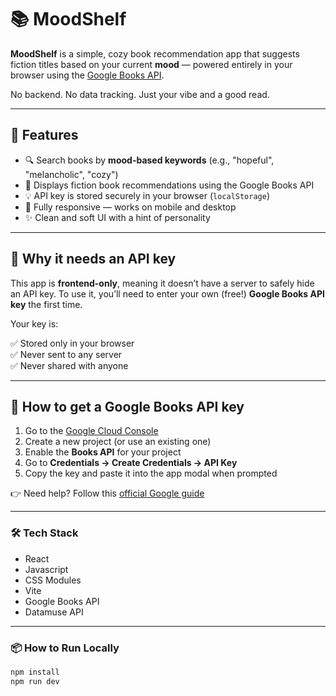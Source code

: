 # 📚 MoodShelf

**MoodShelf** is a simple, cozy book recommendation app that suggests fiction titles based on your current **mood** — powered entirely in your browser using the [Google Books API](https://developers.google.com/books/docs/v1/using).

No backend. No data tracking. Just your vibe and a good read.

---

## 🌟 Features

- 🔍 Search books by **mood-based keywords** (e.g., "hopeful", "melancholic", "cozy")
- 📖 Displays fiction book recommendations using the Google Books API
- 💡 API key is stored securely in your browser (`localStorage`)
- 📱 Fully responsive — works on mobile and desktop
- ✨ Clean and soft UI with a hint of personality

---

## 🧠 Why it needs an API key

This app is **frontend-only**, meaning it doesn’t have a server to safely hide an API key. To use it, you’ll need to enter your own (free!) **Google Books API key** the first time.

Your key is:

✅ Stored only in your browser  
✅  Never sent to any server  
✅  Never shared with anyone  

---

## 🔐 How to get a Google Books API key

1. Go to the [Google Cloud Console](https://console.cloud.google.com/)
2. Create a new project (or use an existing one)
3. Enable the **Books API** for your project
4. Go to **Credentials → Create Credentials → API Key**
5. Copy the key and paste it into the app modal when prompted

👉 Need help? Follow this [official Google guide](https://developers.google.com/books/docs/v1/using#APIKey)

---

### 🛠️ Tech Stack
- React
- Javascript
- CSS Modules
- Vite
- Google Books API
- Datamuse API

---

### 📦 How to Run Locally

```bash
npm install
npm run dev
```
